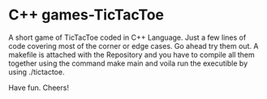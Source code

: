 # C++ games-TicTacToe

A short game of TicTacToe coded in C++ Language. Just a few lines of code covering most of the corner or edge cases. Go ahead try them out. A makefile is attached with the Repository and you have to compile all them together using the command make main and voila run the executible by using ./tictactoe.

Have fun.
Cheers!
